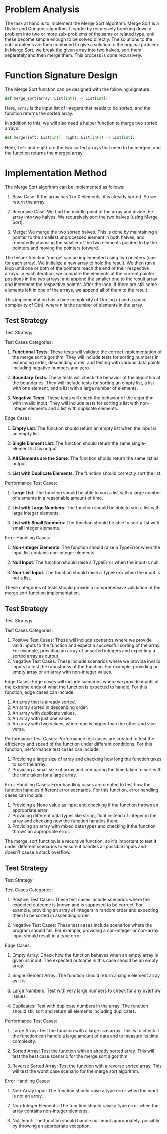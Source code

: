 # Problem Analysis

The task at hand is to implement the Merge Sort algorithm. Merge Sort is a Divide and Conquer algorithm. It works by recursively breaking down a problem into two or more sub-problems of the same or related type, until these become simple enough to be solved directly. The solutions to the sub-problems are then combined to give a solution to the original problem. In Merge Sort, we break the given array into two halves, sort them separately and then merge them. This process is done recursively.

# Function Signature Design

The Merge Sort function can be designed with the following signature:
```python
def merge_sort(array: List[int]) -> List[int]:
```
Here, `array` is the input list of integers that needs to be sorted, and the function returns the sorted array.

In addition to this, we will also need a helper function to merge two sorted arrays:
```python
def merge(left: List[int], right: List[int]) -> List[int]:
```
Here, `left` and `right` are the two sorted arrays that need to be merged, and the function returns the merged array.

# Implementation Method

The Merge Sort algorithm can be implemented as follows:

1. Base Case: If the array has 1 or 0 elements, it is already sorted. So we return the array.

2. Recursive Case: We find the middle point of the array and divide the array into two halves. We recursively sort the two halves (using Merge Sort).

3. Merge: We merge the two sorted halves. This is done by maintaining a pointer to the smallest unprocessed element in both halves, and repeatedly choosing the smaller of the two elements pointed to by the pointers and moving the pointers forward.

The helper function 'merge' can be implemented using two pointers (one for each array). We initialize a new array to hold the result. We then run a loop until one or both of the pointers reach the end of their respective arrays. In each iteration, we compare the elements at the current pointer positions in the two arrays, and append the smaller one to the result array and increment the respective pointer. After the loop, if there are still some elements left in one of the arrays, we append all of them to the result.

This implementation has a time complexity of O(n log n) and a space complexity of O(n), where n is the number of elements in the array.

## Test Strategy
Test Strategy:

Test Cases Categories:

1. **Functional Tests**: These tests will validate the correct implementation of the merge sort algorithm. They will include tests for sorting numbers in ascending order, descending order, and testing with various data points including negative numbers and zero.

2. **Boundary Tests**: These tests will check the behavior of the algorithm at the boundaries. They will include tests for sorting an empty list, a list with one element, and a list with a large number of elements.

3. **Negative Tests**: These tests will check the behavior of the algorithm with invalid input. They will include tests for sorting a list with non-integer elements and a list with duplicate elements.

Edge Cases:

1. **Empty List**: The function should return an empty list when the input is an empty list.

2. **Single Element List**: The function should return the same single-element list as output.

3. **All Elements are the Same**: The function should return the same list as output.

4. **List with Duplicate Elements**: The function should correctly sort the list.

Performance Test Cases:

1. **Large List**: The function should be able to sort a list with a large number of elements in a reasonable amount of time.

2. **List with Large Numbers**: The function should be able to sort a list with large integer elements.

3. **List with Small Numbers**: The function should be able to sort a list with small integer elements.

Error Handling Cases:

1. **Non-Integer Elements**: The function should raise a TypeError when the input list contains non-integer elements.

2. **Null Input**: The function should raise a TypeError when the input is null.

3. **Non-List Input**: The function should raise a TypeError when the input is not a list.

These categories of tests should provide a comprehensive validation of the merge sort function implementation.

## Test Strategy
Test Strategy:

Test Cases Categories:
1. Positive Test Cases: These will include scenarios where we provide valid inputs to the function and expect a successful sorting of the array. For example, providing an array of unsorted integers and expecting a sorted array as output.
2. Negative Test Cases: These include scenarios where we provide invalid inputs to test the robustness of the function. For example, providing an empty array or an array with non-integer values.

Edge Cases:
Edge cases will include scenarios where we provide inputs at the extreme ends of what the function is expected to handle. For this function, edge cases can include:
1. An array that is already sorted.
2. An array sorted in descending order.
3. An array with duplicate values.
4. An array with just one value.
5. An array with two values, where one is bigger than the other and vice versa.

Performance Test Cases:
Performance test cases are created to test the efficiency and speed of the function under different conditions. For this function, performance test cases can include:
1. Providing a large size of array and checking how long the function takes to sort the array.
2. Providing a small size of array and comparing the time taken to sort with the time taken for a large array.

Error Handling Cases:
Error handling cases are created to test how the function handles different error scenarios. For this function, error handling cases can include:
1. Providing a None value as input and checking if the function throws an appropriate error.
2. Providing different data types like string, float instead of integer in the array and checking how the function handles them. 
3. Providing an array with mixed data types and checking if the function throws an appropriate error. 

The merge_sort function is a recursive function, so it's important to test it under different scenarios to ensure it handles all possible inputs and doesn't cause a stack overflow.

## Test Strategy
Test Strategy:

Test Cases Categories:
1. Positive Test Cases: These test cases include scenarios where the expected outcome is known and is supposed to be correct. For example, providing an array of integers in random order and expecting them to be sorted in ascending order.

2. Negative Test Cases: These test cases include scenarios where the program should fail. For example, providing a non-integer or non-array input should result in a type error.

Edge Cases:
1. Empty Array: Check how the function behaves when an empty array is given as input. The expected outcome in this case should be an empty array.

2. Single Element Array: The function should return a single element array as it is.

3. Large Numbers: Test with very large numbers to check for any overflow issues.

4. Duplicates: Test with duplicate numbers in the array. The function should still sort and return all elements including duplicates.

Performance Test Cases:
1. Large Array: Test the function with a large size array. This is to check if the function can handle a large amount of data and to measure its time complexity.

2. Sorted Array: Test the function with an already sorted array. This will test the best case scenario for the merge sort algorithm.

3. Reverse Sorted Array: Test the function with a reverse sorted array. This will test the worst case scenario for the merge sort algorithm.

Error Handling Cases:
1. Non-Array Input: The function should raise a type error when the input is not an array.

2. Non-Integer Elements: The function should raise a type error when the array contains non-integer elements.

3. Null Input: The function should handle null input appropriately, possibly by throwing an appropriate exception.